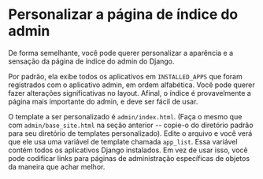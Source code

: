 # Personalizar a página de índice do admin

De forma semelhante, você pode querer personalizar a aparência e a sensação da página de índice do admin do Django.

Por padrão, ela exibe todos os aplicativos em `INSTALLED_APPS` que foram registrados com o aplicativo admin, em ordem alfabética. Você pode querer fazer alterações significativas no layout. Afinal, o índice é provavelmente a página mais importante do admin, e deve ser fácil de usar.

O template a ser personalizado é `admin/index.html`. (Faça o mesmo que com `admin/base_site.html` na seção anterior -- copie-o do diretório padrão para seu diretório de templates personalizado). Edite o arquivo e você verá que ele usa uma variável de template chamada `app_list`. Essa variável contém todos os aplicativos Django instalados. Em vez de usar isso, você pode codificar links para páginas de administração específicas de objetos da maneira que achar melhor.
